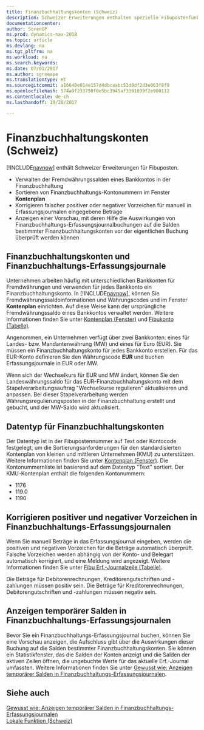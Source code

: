```yaml
---
title: Finanzbuchhaltungskonten (Schweiz)
description: Schweizer Erweiterungen enthalten spezielle Fibupostenfunktionen.
documentationcenter: 
author: SorenGP
ms.prod: dynamics-nav-2018
ms.topic: article
ms.devlang: na
ms.tgt_pltfrm: na
ms.workload: na
ms.search.keywords: 
ms.date: 07/01/2017
ms.author: sgroespe
ms.translationtype: HT
ms.sourcegitcommit: a16640e014e157d4dbcaabc53d0df2d3e063f8f9
ms.openlocfilehash: 574a9f233798f0e5bc3945af3391039f2e900112
ms.contentlocale: de-ch
ms.lasthandoff: 10/26/2017

---
```

# <a name="swiss-general-ledger-accounts"></a>Finanzbuchhaltungskonten (Schweiz)
[!INCLUDE[navnow](../../includes/navnow_md.md)] enthält Schweizer Erweiterungen für Fibuposten.

- Verwalten der Fremdwährungssalden eines Bankkontos in der Finanzbuchhaltung  
- Sortieren von Finanzbuchhaltungs-Kontonummern im Fenster **Kontenplan**  
- Korrigieren falscher positiver oder negativer Vorzeichen für manuell in Erfassungsjournalen eingegebene Beträge  
- Anzeigen einer Vorschau, mit deren Hilfe die Auswirkungen von Finanzbuchhaltungs-Erfassungsjournalbuchungen auf die Salden bestimmter Finanzbuchhaltungskonten vor der eigentlichen Buchung überprüft werden können  

## <a name="general-ledger-accounts-and-general-journals"></a>Finanzbuchhaltungskonten und Finanzbuchhaltungs-Erfassungsjournale  
Unternehmen arbeiten häufig mit unterschiedlichen Bankkonten für Fremdwährungen und verwenden für jedes Bankkonto ein Finanzbuchhaltungskonto. In [!INCLUDE[navnow](../../includes/navnow_md.md)], können Sie Fremdwährungssaldoinformationen und Währungscodes und im Fenster **Kontenplan** einrichten. Auf diese Weise kann der ursprüngliche Fremdwährungssaldo eines Bankkontos verwaltet werden. Weitere Informationen finden Sie unter [Kontenplan (Fenster)](assetId:///fa407624-b670-44b6-8397-91aa606e4c39) und [Fibukonto (Tabelle)](assetId:///a65c2b09-9bb2-43db-8c53-c047bfc49777).  

Angenommen, ein Unternehmen verfügt über zwei Bankkonten: eines für Landes- bzw. Mandantenwährung (MW) und eines für Euro (EUR). Sie müssen ein Finanzbuchhaltungskonto für jedes Bankkonto erstellen. Für das EUR-Konto definieren Sie den Währungscode **EUR** und buchen Erfassungsjournale in EUR oder MW.  

Wenn sich der Wechselkurs für EUR und MW ändert, können Sie den Landeswährungssaldo für das EUR-Finanzbuchhaltungskonto mit dem Stapelverarbeitungsauftrag "Wechselkurse regulieren" aktualisieren und anpassen. Bei dieser Stapelverarbeitung werden Währungsregulierungsposten in der Finanzbuchhaltung erstellt und gebucht, und der MW-Saldo wird aktualisiert.  

## <a name="data-type-for-general-ledger-accounts"></a>Datentyp für Finanzbuchhaltungskonten  
Der Datentyp ist in der Fibupostennummer auf Text oder Kontocode festgelegt, um die Sortierungsanforderungen für den standardisierten Kontenplan von kleinen und mittleren Unternehmen (KMU) zu unterstützen. Weitere Informationen finden Sie unter [Kontenplan (Fenster)](assetId:///fa407624-b670-44b6-8397-91aa606e4c39). Die Kontonummernliste ist basierend auf dem Datentyp "Text" sortiert. Der KMU-Kontenplan enthält die folgenden Kontonummern:  

- 1176  
- 119.0  
- 1190  

## <a name="correcting-positive-and-negative-signs-in-general-journals"></a>Korrigieren positiver und negativer Vorzeichen in Finanzbuchhaltungs-Erfassungsjournalen  
Wenn Sie manuell Beträge in das Erfassungsjournal eingeben, werden die positiven und negativen Vorzeichen für die Beträge automatisch überprüft. Falsche Vorzeichen werden abhängig von der Konto- und Belegart automatisch korrigiert, und eine Meldung wird angezeigt. Weitere Informationen finden Sie unter [Fibu Erf.-Journalzeile (Tabelle)](assetId:///5308c791-0964-41d9-bc54-fd87e815d1be).  

Die Beträge für Debitorenrechnungen, Kreditorengutschriften und -zahlungen müssen positiv sein. Die Beträge für Kreditorenrechnungen, Debitorengutschriften und -zahlungen müssen negativ sein.  

## <a name="viewing-temporary-balances-in-general-journals"></a>Anzeigen temporärer Salden in Finanzbuchhaltungs-Erfassungsjournalen  
Bevor Sie ein Finanzbuchhaltungs-Erfassungsjournal buchen, können Sie eine Vorschau anzeigen, die Aufschluss gibt über die Auswirkungen dieser Buchung auf die Salden bestimmter Finanzbuchhaltungskonten. Sie können ein Statistikfenster, das die Salden der Konten anzeigt und die Salden der aktiven Zeilen öffnen, die ungebuchte Werte für das aktuelle Erf.-Journal umfassten. Weitere Informationen finden Sie unter [Gewusst wie: Anzeigen temporärer Salden in Finanzbuchhaltungs-Erfassungsjournalen](how-to-view-temporary-balances-in-general-ledger-journals.md).  

## <a name="see-also"></a>Siehe auch  
 [Gewusst wie: Anzeigen temporärer Salden in Finanzbuchhaltungs-Erfassungsjournalen](how-to-view-temporary-balances-in-general-ledger-journals.md)   
 [Lokale Funktion (Schweiz)](switzerland-local-functionality.md)

